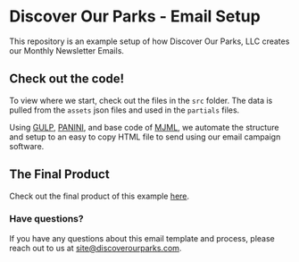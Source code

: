 # Discover Our Parks - Email Setup
This repository is an example setup of how Discover Our Parks, LLC creates our Monthly Newsletter Emails.

## Check out the code!
To view where we start, check out the files in the `src` folder. The data is pulled from the `assets` json files and used in the `partials` files.

Using [GULP](https://github.com/gulpjs/gulp), [PANINI](https://github.com/foundation/panini), and base code of [MJML](https://github.com/mjmlio/mjml), we automate the structure and setup to an easy to copy HTML file to send using our email campaign software.

## The Final Product
Check out the final product of this example [here](dist/monthly-newsletter.html).

### Have questions?
If you have any questions about this email template and process, please reach out to us at [site@discoverourparks.com](mailto:site@discoverourparks.com).
